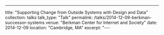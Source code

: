 ---
title: "Supporting Change from Outside Systems with Design and Data"
collection: talks
talk_type: "Talk"
permalink: /talks/2014-12-09-berkman-successor-systems
venue: "Berkman Center for Internet and Society"
date: 2014-12-09
location: "Cambridge, MA"
excerpt: "---
